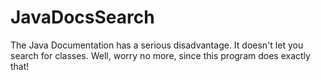 # JavaDocsSearch
The Java Documentation has a serious disadvantage. It doesn't let you search for classes. Well, worry no more, since this program does exactly that!
